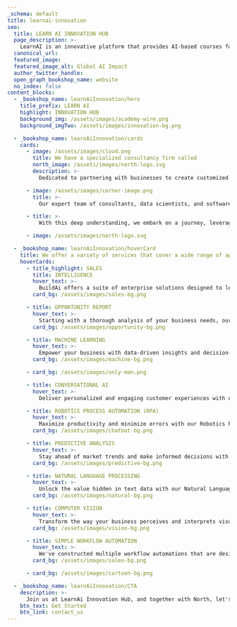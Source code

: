 ```yaml
---
_schema: default
title: learnai-innovation
seo:
  title: LEARN AI INNOVATION HUB
  page_description: >-
    LearnAI is an innovative platform that provides AI-based courses for universities, enterprise clients, and independent students
  canonical_url:
  featured_image: 
  featured_image_alt: Global AI Impact
  author_twitter_handle:
  open_graph_bookshop_name: website
  no_index: false
content_blocks:
  - _bookshop_name: learnAiInnovation/hero
    title_prefix: LEARN AI
    highlight: INNOVATION HUB
    background_img: /assets/images/academy-wire.png
    background_imgTwo: /assets/images/innovation-bg.png

  - _bookshop_name: learnAiInnovation/cards
    cards:
      - image: /assets/images/cloud.png
        title: We have a specialized consultancy firm called
        north_image: /assets/images/north-logo.svg
        description: >-
          Dedicated to partnering with businesses to create customized AI tools, streamline workflow automation processes, and develop bespoke software solutions.

      - image: /assets/images/corner-image.png
        title: >-
          Our expert team of consultants, data scientists, and software engineers collaborate closely with enterprises to understand their unique needs, challenges, and goals.

      - title: >-
          With this deep understanding, we embark on a journey, leveraging the power of AI to unlock new levels of efficiency, productivity, and success.

      - image: /assets/images/north-logo.svg

  - _bookshop_name: learnAiInnovation/hoverCard
    title: We offer a variety of services that cover a wide range of applications.
    hoverCards:
      - title_highlight: SALES
        title: INTELLIGENCE
        hover_text: >-
          BuildAi offers a suite of enterprise solutions designed to leverage the potential of AI within your business. We recognise the unique needs and objectives of each organisation, tailoring our AI solutions to drive growth and efficiency in your operations.
        card_bg: /assets/images/sales-bg.png

      - title: OPPORTUNITY REPORT
        hover_text: >-
          Starting with a thorough analysis of your business needs, our team assesses the viability of AI solutions, providing you with a report detailing potential benefits and recommendations.
        card_bg: /assets/images/opportunity-bg.png

      - title: MACHINE LEARNING
        hover_text: >-
          Empower your business with data-driven insights and decision-making through our Machine Learning services.
        card_bg: /assets/images/machine-bg.png

      - card_bg: /assets/images/only-man.png

      - title: CONVERSATIONAL AI
        hover_text: >-
          Deliver personalized and engaging customer experiences with our Conversational AI services

      - title: ROBOTICS PROCESS AUTOMATION (RPA)
        hover_text: >-
          Maximize productivity and minimize errors with our Robotics Process Automation (RPA) services.
        card_bg: /assets/images/chatbot-bg.png

      - title: PREDICTIVE ANALYSIS
        hover_text: >-
          Stay ahead of market trends and make informed decisions with our Predictive Analytics services.
        card_bg: /assets/images/predictive-bg.png

      - title: NATURAL LANGUAGE PROCESSING
        hover_text: >-
          Unlock the value hidden in text data with our Natural Language Processing (NLP) services.
        card_bg: /assets/images/natural-bg.png

      - title: COMPUTER VISION
        hover_text: >-
          Transform the way your business perceives and interprets visual data with our Computer Vision services.
        card_bg: /assets/images/vision-bg.png

      - title: SIMPLE WORKFLOW AUTOMATION
        hover_text: >-
          We've constructed multiple workflow automations that are designed to streamline your daily operations, saving you a considerable amount of time.
        card_bg: /assets/images/sales-bg.png

      - card_bg: /assets/images/cartoon-bg.png

  - _bookshop_name: learnAiInnovation/CTA
    description: >-
      Join us at LearnAi Innovation Hub, and together with North, let's reimagine the future of your enterprise through the power of AI.
    btn_text: Get Started
    btn_link: contact_us
---
```


